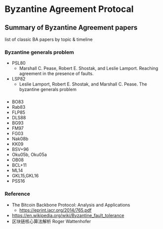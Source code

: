 # Byzantine Agreement Protocal
## Summary of Byzantine Agreement papers
list of classic BA papers by topic & timeline 
### Byzantine generals problem
- PSL80
  - Marshall C. Pease, Robert E. Shostak, and Leslie Lamport. Reaching agreement in the presence of faults. 
- LSP82
  - Leslie Lamport, Robert E. Shostak, and Marshall C. Pease. The byzantine generals problem
###
- BO83
- Rab83
- FLP85
- DLS88
- BG93
- FM97
- FG03
- Nak08b
- KK09
- BSV+96
- Oku05b, Oku05a
- OB08
- BCL+11
- ML14
- GKL15,GKL16
- PSS16



### Reference
- The Bitcoin Backbone Protocol: Analysis and Applications 
  - https://eprint.iacr.org/2014/765.pdf 
- https://en.wikipedia.org/wiki/Byzantine_fault_tolerance
- 区块链核心算法解析 Roger Wattenhofer 

